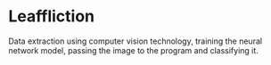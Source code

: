 # Leaffliction
Data extraction using computer vision technology, training the neural network model, passing the image to the program and classifying it.
